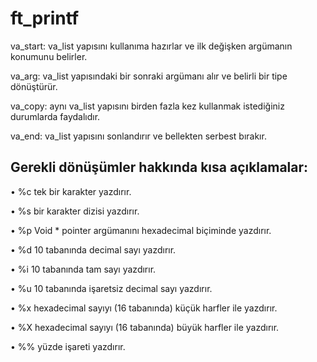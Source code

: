 # ft_printf

va_start: va_list yapısını kullanıma hazırlar ve ilk değişken argümanın konumunu belirler.

va_arg: va_list yapısındaki bir sonraki argümanı alır ve belirli bir tipe dönüştürür.

va_copy: aynı va_list yapısını birden fazla kez kullanmak istediğiniz durumlarda faydalıdır.

va_end: va_list yapısını sonlandırır ve bellekten serbest bırakır.

## Gerekli dönüşümler hakkında kısa açıklamalar:
• %c tek bir karakter yazdırır.

• %s bir karakter dizisi yazdırır.

• %p Void * pointer argümanını hexadecimal biçiminde yazdırır.

• %d 10 tabanında decimal sayı yazdırır.

• %i 10 tabanında tam sayı yazdırır.

• %u 10 tabanında işaretsiz decimal sayı yazdırır.

• %x hexadecimal sayıyı (16 tabanında) küçük harfler ile yazdırır.

• %X hexadecimal sayıyı (16 tabanında) büyük harfler ile yazdırır.

• %% yüzde işareti yazdırır.

